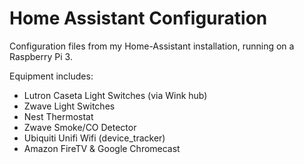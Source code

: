# Home Assistant Configuration

Configuration files from my Home-Assistant installation, running on a Raspberry Pi 3.

Equipment includes:
- Lutron Caseta Light Switches (via Wink hub)
- Zwave Light Switches
- Nest Thermostat
- Zwave Smoke/CO Detector
- Ubiquiti Unifi Wifi (device_tracker)
- Amazon FireTV & Google Chromecast


